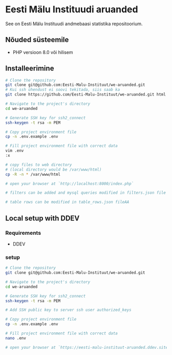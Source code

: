 # Eesti Mälu Instituudi aruanded

See on Eesti Mälu Instituudi andmebaasi statistika repositoorium.

## Nõuded süsteemile

- PHP versioon 8.0 või hilisem

## Installeerimine

```sh
# Clone the repository
git clone git@github.com:Eesti-Malu-Instituut/we-aruanded.git
# Kui ssh ühendust ei soovi tekitada, siis saab ka
git clone https://github.com/Eesti-Malu-Instituut/we-aruanded.git html

# Navigate to the project's directory
cd we-aruanded

# Generate SSH key for ssh2_connect
ssh-keygen -t rsa -m PEM

# Copy project environment file
cp -n .env.example .env

# Fill project environment file with correct data
vim .env
:x

# copy files to web directory
# (local directory would be /var/www/html)
cp -R -n * /var/www/html

# open your browser at `http://localhost:8000/index.php`

# filters can be added and mysql queries modified in filters.json file

# table rows can be modified in table_rows.json fileAA
```

## Local setup with DDEV

### Requirements
* DDEV

### setup
```sh
# Clone the repository
git clone git@github.com:Eesti-Malu-Instituut/we-aruanded.git

# Navigate to the project's directory
cd we-aruanded

# Generate SSH key for ssh2_connect
ssh-keygen -t rsa -m PEM

# Add SSH public key to server ssh user authorized_keys

# Copy project environment file
cp -n .env.example .env

# Fill project environment file with correct data
nano .env

# open your browser at `https://eesti-malu-instituut-aruanded.ddev.site`
```